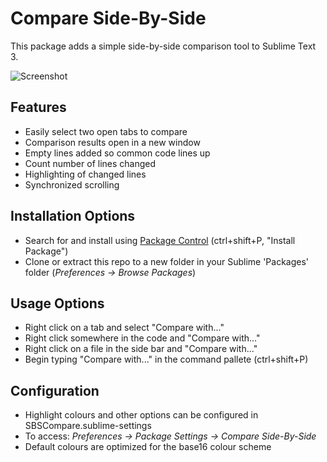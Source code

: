 Compare Side-By-Side
================
This package adds a simple side-by-side comparison tool to Sublime Text 3.

![Screenshot](http://dougty.com/files/SBSCompareScreenshot.png)

Features
---
  - Easily select two open tabs to compare
  - Comparison results open in a new window
  - Empty lines added so common code lines up
  - Count number of lines changed
  - Highlighting of changed lines
  - Synchronized scrolling

Installation Options
---
  - Search for and install using [Package Control](https://sublime.wbond.net/installation) (ctrl+shift+P, "Install Package")
  - Clone or extract this repo to a new folder in your Sublime 'Packages' folder (*Preferences -> Browse Packages*)

Usage Options
---
  - Right click on a tab and select "Compare with..."
  - Right click somewhere in the code and "Compare with..."
  - Right click on a file in the side bar and "Compare with..."
  - Begin typing "Compare with..." in the command pallete (ctrl+shift+P)
  
Configuration
---
  - Highlight colours and other options can be configured in SBSCompare.sublime-settings
  - To access: *Preferences -> Package Settings -> Compare Side-By-Side*
  - Default colours are optimized for the base16 colour scheme